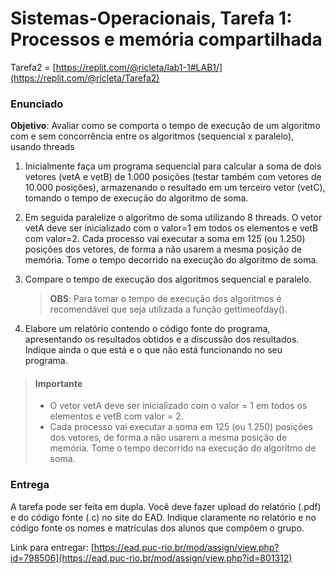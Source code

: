 # Sistemas-Operacionais, Tarefa 1: Processos e memória compartilhada

Tarefa2 = [https://replit.com/@ricleta/lab1-1#LAB1/](https://replit.com/@ricleta/Tarefa2)

### Enunciado
__Objetivo__: Avaliar como se comporta o tempo de execução de um algoritmo com e sem
concorrência entre os algoritmos (sequencial x paralelo), usando threads

1. Inicialmente faça um programa sequencial para calcular a soma de dois vetores (vetA e vetB) de 1.000 posições (testar também com vetores de 10.000 posições), armazenando o resultado em um terceiro vetor (vetC), tomando o tempo de execução do algoritmo de soma.

2. Em seguida paralelize o algoritmo de soma utilizando 8 threads. O vetor vetA deve ser inicializado com o valor=1 em todos os elementos e vetB com valor=2. Cada processo vai executar a soma em 125 (ou 1.250) posições dos vetores, de forma a não usarem a mesma posição de memória. Tome o tempo decorrido na execução do algoritmo de soma.

3. Compare o tempo de execução dos algoritmos sequencial e paralelo. 
    > __OBS__: Para tomar o tempo de execução dos algoritmos é recomendável que seja utilizada a função gettimeofday().

4. Elabore um relatório contendo o código fonte do programa, apresentando os resultados obtidos e a discussão dos resultados. Indique ainda o que está e o que não está funcionando no seu programa.

> #### Importante
> - O vetor vetA deve ser inicializado com o valor = 1 em todos os elementos e vetB com valor = 2. 
> - Cada processo vai executar a soma em 125 (ou 1.250) posições dos vetores, de forma a não usarem a mesma posição de memória. Tome o tempo decorrido na execução do algoritmo de soma.


### Entrega
A tarefa pode ser feita em dupla. Você deve fazer upload do relatório (.pdf) e do código fonte (.c) no site do EAD. Indique claramente no relatório e no código fonte os nomes e matrículas dos alunos que compõem o grupo.

Link para entregar: [https://ead.puc-rio.br/mod/assign/view.php?id=798506](https://ead.puc-rio.br/mod/assign/view.php?id=801312)
